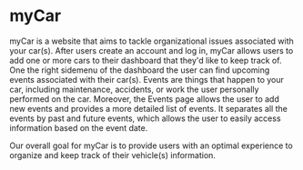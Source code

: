 # myCar

myCar is a website that aims to tackle organizational issues associated with your car(s). 
After users create an account and log in, myCar allows users to add one or more cars to their dashboard that they'd like to keep track of. One the right sidemenu of the dashboard the user can find upcoming events associated with their car(s). Events are things that happen to your car, including maintenance, accidents, or work the user personally performed on the car. 
Moreover, the Events page allows the user to add new events and provides a more detailed list of events. It separates all the events by past and future events, which allows the user to easily access information based on the event date. 

Our overall goal for myCar is to provide users with an optimal experience to organize and keep track of their vehicle(s) information. 

